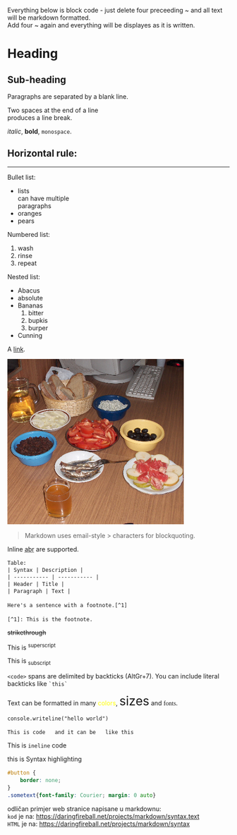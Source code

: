 
Everything below is block code - just delete four preceeding ~ and all text will be markdown formatted.  
Add four ~ again and everything will be displayes as it is written.

# Heading

## Sub-heading

Paragraphs are separated by a blank line.

Two spaces at the end of a line  
produces a line break.

_italic_, **bold**, `monospace`.

Horizontal rule:
---
***


Bullet list:
* lists  
  can have multiple  
  paragraphs
* oranges
* pears
  
Numbered list:
  1. wash
  2. rinse
  3. repeat

Nested list:
* Abacus
* absolute
* Bananas
   1. bitter
   1. bupkis
   3. burper
* Cunning
  
  
A [link](http://example.com).

![Image](Image_icon.png)

> Markdown uses email-style > characters for blockquoting.

Inline <abbr title="abbreviations">abr</abbr> are supported.

~~~~
Table:
| Syntax | Description |
| ----------- | ----------- |
| Header | Title |
| Paragraph | Text |
  
Here's a sentence with a footnote.[^1]

[^1]: This is the footnote.
~~~~
~~strikethrough~~

This is <sup>superscript</sup>

This is <sub>subscript</sub>

`<code>` spans are delimited by backticks (AltGr+7). You can include literal backticks like `` `this` ``

Text can be formatted in many <span style="color:yellow">colors</span>, <span style="font-size:2em;">sizes</span> and <span style="font-family:Impact"> fonts</span>.

```{vb}
console.writeline("hello world")
```

`This is code  
and it can be  
like this`

This is `ineline` code

this is Syntax highlighting
```css
#button {
    border: none;
}
.sometext{font-family: Courier; margin: 0 auto}
```

odličan primjer web stranice napisane u markdownu:  
`kod` je na: https://daringfireball.net/projects/markdown/syntax.text  
`HTML` je na: https://daringfireball.net/projects/markdown/syntax




